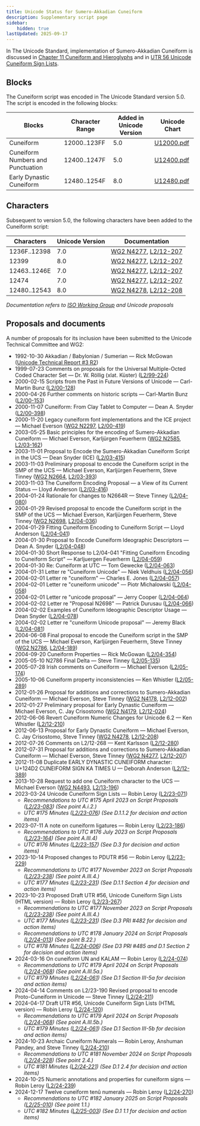 ```yaml
---
title: Unicode Status for Sumero-Akkadian Cuneiform
description: Supplementary script page
sidebar:
    hidden: true
lastUpdated: 2025-09-17
---
```


In The Unicode Standard, implementation of Sumero-Akkadian Cuneiform is discussed in [Chapter 11 Cuneiform and Hieroglyphs](https://www.unicode.org/versions/latest/core-spec/chapter-11/#G26852) and in [UTR 56 Unicode Cuneiform Sign Lists](https://www.unicode.org/reports/tr56/).

## Blocks

The Cuneiform script was encoded in The Unicode Standard version 5.0. The script is encoded in the following blocks:

| Blocks  |  Character Range  |  Added in Unicode Version  |  Unicode Chart  |
| ------- | ----------------- | -------------------------- | --------------- |
| Cuneiform  |  12000..123FF  |  5.0  |  [U12000.pdf](http://www.unicode.org/charts/PDF/U12000.pdf)  |
| Cuneiform Numbers and Punctuation |  12400..1247F  | 5.0  |  [U12400.pdf](http://www.unicode.org/charts/PDF/U12400.pdf)  |
| Early Dynastic Cuneiform  |  12480..1254F  |  8.0  |  [U12480.pdf](http://www.unicode.org/charts/PDF/U12480.pdf)  |

## Characters

Subsequent to version 5.0, the following characters have been added to the Cuneiform script:

| Characters | Unicode Version | Documentation |
| ---------- | --------------- | ------------- |
| 1236F..12398 | 7.0 | [WG2 N4277](https://www.unicode.org/wg2/docs/n4277.pdf), [L2/12-207](http://www.unicode.org/cgi-bin/GetMatchingDocs.pl?L2/12-207) |
| 12399 | 8.0 | [WG2 N4277](https://www.unicode.org/wg2/docs/n4277.pdf), [L2/12-207](http://www.unicode.org/cgi-bin/GetMatchingDocs.pl?L2/12-207) |
| 12463..1246E | 7.0 | [WG2 N4277](https://www.unicode.org/wg2/docs/n4277.pdf), [L2/12-207](http://www.unicode.org/cgi-bin/GetMatchingDocs.pl?L2/12-207) |
| 12474 | 7.0 | [WG2 N4277](https://www.unicode.org/wg2/docs/n4277.pdf), [L2/12-207](http://www.unicode.org/cgi-bin/GetMatchingDocs.pl?L2/12-207) |
| 12480..12543 | 8.0 | [WG2 N4278](https://www.unicode.org/wg2/docs/n4278.pdf), [L2/12-208](http://www.unicode.org/cgi-bin/GetMatchingDocs.pl?L2/12-208) |

_Documentation refers to [ISO Working Group](https://www.unicode.org/wg2/) and Unicode proposals_

## Proposals and documents

A number of proposals for its inclusion have been submitted to the Unicode Technical Committee and WG2:
- 1992-10-30 Akkadian / Babylonian / Sumerian — Rick McGowan ([Unicode Technical Report #3 R2](http://www.unicode.org/reports/tr3-2/))
- 1999-07-23 Comments on proposals for the Universal Multiple-Octed Coded Character Set — Dr. W. Röllig (xlat. Küster) ([L2/99-224](http://www.unicode.org/cgi-bin/GetMatchingDocs.pl?L2/99-224))
- 2000-02-15 Scripts from the Past in Future Versions of Unicode — Carl-Martin Bunz ([L2/00-128](http://www.unicode.org/cgi-bin/GetMatchingDocs.pl?L2/00-128))
- 2000-04-26 Further comments on historic scripts — Carl-Martin Bunz ([L2/00-153](http://www.unicode.org/cgi-bin/GetMatchingDocs.pl?L2/00-153))
- 2000-11-07 Cuneiform: From Clay Tablet to Computer — Dean A. Snyder ([L2/00-398](http://www.unicode.org/cgi-bin/GetMatchingDocs.pl?L2/00-398))
- 2000-11-20 Legacy cuneiform font implementations and the ICE project — Michael Everson    ([WG2 N2297](https://www.unicode.org/wg2/docs/n2297.pdf), [L2/00-419](http://www.unicode.org/cgi-bin/GetMatchingDocs.pl?L2/00-419))
- 2003-05-25 Basic principles for the encoding of Sumero-Akkadian Cuneiform — Michael Everson, Karljürgen Feuerherm ([WG2 N2585](https://www.unicode.org/wg2/docs/n2585.pdf), [L2/03-162](http://www.unicode.org/cgi-bin/GetMatchingDocs.pl?L2/03-162))
- 2003-11-01 Proposal to Encode the Sumero-Akkadian Cuneiform Script in the UCS — Dean Snyder (ICE) ([L2/03-415](http://www.unicode.org/cgi-bin/GetMatchingDocs.pl?L2/03-415))
- 2003-11-03 Preliminary proposal to encode the Cuneiform script in the SMP of the UCS — Michael Everson, Karljürgen Feuerherm, Steve Tinney        ([WG2 N2664](https://www.unicode.org/wg2/docs/n2664.pdf), [L2/03-393](http://www.unicode.org/cgi-bin/GetMatchingDocs.pl?L2/03-393))
- 2003-11-03 The Cuneiform Encoding Proposal — a View of its Current Status — Lloyd Anderson ([L2/03-416](http://www.unicode.org/cgi-bin/GetMatchingDocs.pl?L2/03-416))
- 2004-01-24 Rationale for changes to N2664R — Steve Tinney ([L2/04-080](http://www.unicode.org/cgi-bin/GetMatchingDocs.pl?L2/04-080))
- 2004-01-29 Revised proposal to encode the Cuneiform script in the SMP of the UCS — Michael Everson, Karljürgen Feuerherm, Steve Tinney    ([WG2 N2698](https://www.unicode.org/wg2/docs/n2698.pdf), [L2/04-036](http://www.unicode.org/cgi-bin/GetMatchingDocs.pl?L2/04-036))
- 2004-01-29 Fitting Cuneiform Encoding to Cuneiform Script — Lloyd Anderson ([L2/04-041](http://www.unicode.org/cgi-bin/GetMatchingDocs.pl?L2/04-041))
- 2004-01-30 Proposal to Encode Cuneiform Ideographic Descriptors — Dean A. Snyder ([L2/04-048](http://www.unicode.org/cgi-bin/GetMatchingDocs.pl?L2/04-048))
- 2004-01-30 Short Response to L2/04-041 "Fitting Cuneiform Encoding to Cuneiform Script" — Karljuergen Feuerherm ([L2/04-059](http://www.unicode.org/cgi-bin/GetMatchingDocs.pl?L2/04-059))
- 2004-01-30 Re: Cuneiform at UTC — Tom Gewecke ([L2/04-063](http://www.unicode.org/cgi-bin/GetMatchingDocs.pl?L2/04-063))
- 2004-01-31 Letter re "Cuneiform Unicode" — Niek Veldhuis ([L2/04-056](http://www.unicode.org/cgi-bin/GetMatchingDocs.pl?L2/04-056))
- 2004-02-01 Letter re "cuneiform" — Charles E. Jones ([L2/04-057](http://www.unicode.org/cgi-bin/GetMatchingDocs.pl?L2/04-057))
- 2004-02-01 Letter re "cuneiform unicode" — Piotr Michalowski ([L2/04-058](http://www.unicode.org/cgi-bin/GetMatchingDocs.pl?L2/04-058))
- 2004-02-01 Letter re "unicode proposal" — Jerry Cooper ([L2/04-064](http://www.unicode.org/cgi-bin/GetMatchingDocs.pl?L2/04-064))
- 2004-02-02 Letter re "Proposal N2698" — Patrick Durusau ([L2/04-066](http://www.unicode.org/cgi-bin/GetMatchingDocs.pl?L2/04-066))
- 2004-02-02 Examples of Cuneiform Ideographic Descriptor Usage — Dean Snyder ([L2/04-078](http://www.unicode.org/cgi-bin/GetMatchingDocs.pl?L2/04-078))
- 2004-02-02 Letter re "cuneiform Unicode proposal" — Jeremy Black ([L2/04-081](http://www.unicode.org/cgi-bin/GetMatchingDocs.pl?L2/04-081))
- 2004-06-08 Final proposal to encode the Cuneiform script in the SMP of the UCS — Michael Everson, Karljürgen Feuerherm, Steve Tinney ([WG2 N2786](https://www.unicode.org/wg2/docs/n2786.pdf), [L2/04-189](http://www.unicode.org/cgi-bin/GetMatchingDocs.pl?L2/04-189))
- 2004-09-20 Cuneiform Properties — Rick McGowan ([L2/04-354](http://www.unicode.org/cgi-bin/GetMatchingDocs.pl?L2/04-354))
- 2005-05-10 N2786 Final Delta — Steve Tinney ([L2/05-135](http://www.unicode.org/cgi-bin/GetMatchingDocs.pl?L2/05-135))
- 2005-07-28 Irish comments on Cuneiform — Michael Everson ([L2/05-174](http://www.unicode.org/cgi-bin/GetMatchingDocs.pl?L2/05-174))
- 2005-10-06 Cuneiform property inconsistencies — Ken Whistler ([L2/05-289](http://www.unicode.org/cgi-bin/GetMatchingDocs.pl?L2/05-289))
- 2012-01-26 Proposal for additions and corrections to Sumero-Akkadian Cuneiform — Michael Everson, Steve Tinney    ([WG2 N4178](https://www.unicode.org/wg2/docs/n4178.pdf), [L2/12-002](http://www.unicode.org/cgi-bin/GetMatchingDocs.pl?L2/12-002))
- 2012-01-27 Preliminary proposal for Early Dynastic Cuneiform — Michael Everson, C. Jay Crisostomo ([WG2 N4179](https://www.unicode.org/wg2/docs/n4179.pdf), [L2/12-024](http://www.unicode.org/cgi-bin/GetMatchingDocs.pl?L2/12-024))
- 2012-06-06 Revert Cuneiform Numeric Changes for Unicode 6.2 — Ken Whistler ([L2/12-210](http://www.unicode.org/cgi-bin/GetMatchingDocs.pl?L2/12-210))
- 2012-06-13 Proposal for Early Dynastic Cuneiform — Michael Everson, C. Jay Crisostomo, Steve Tinney ([WG2 N4278](https://www.unicode.org/wg2/docs/n4278.pdf), [L2/12-208](http://www.unicode.org/cgi-bin/GetMatchingDocs.pl?L2/12-208))
- 2012-07-26 Comments on L2/12-268 — Kent Karlsson ([L2/12-280](http://www.unicode.org/cgi-bin/GetMatchingDocs.pl?L2/12-280))
- 2012-07-31 Proposal for additions and corrections to Sumero-Akkadian Cuneiform — Michael Everson, Steve Tinney ([WG2 N4277](https://www.unicode.org/wg2/docs/n4277.pdf), [L2/12-207](http://www.unicode.org/cgi-bin/GetMatchingDocs.pl?L2/12-207))
- 2012-11-08 Duplicate EARLY DYNASTIC CUNEIFORM character: U+124D2 CUNEIFORM SIGN KA TIMES U — Deborah Anderson ([L2/12-389](http://www.unicode.org/cgi-bin/GetMatchingDocs.pl?L2/12-389))
- 2013-10-28 Request to add one Cuneiform character to the UCS — Michael Everson ([WG2 N4493](https://www.unicode.org/wg2/docs/n4493.pdf), [L2/13-196](http://www.unicode.org/cgi-bin/GetMatchingDocs.pl?L2/13-196))
- 2023-03-24 Unicode Cuneiform Sign Lists — Robin Leroy ([L2/23-071](http://www.unicode.org/cgi-bin/GetMatchingDocs.pl?L2/23-071))
  - _Recommendations to UTC #175 April 2023 on Script Proposals ([L2/23-083](https://www.unicode.org/cgi-bin/GetMatchingDocs.pl?L2/23-083)) (See point A.i.2.)_
  - _UTC #175 Minutes ([L2/23-076](http://www.unicode.org/L2/L2023/23076.htm)) (See D.1.1.2 for decision and action items)_
- 2023-07-11 A note on cuneiform ligatures — Robin Leroy ([L2/23-186](http://www.unicode.org/cgi-bin/GetMatchingDocs.pl?L2/23-186))
  - _Recommendations to UTC #176 July 2023 on Script Proposals ([L2/23-164](http://www.unicode.org/cgi-bin/GetMatchingDocs.pl?L2/23-164)) (See point A.III.4)_
  - _UTC #176 Minutes ([L2/23-157](https://www.unicode.org/L2/L2023/23157.htm)) (See D.3 for decision and action items)_
- 2023-10-14 Proposed changes to PDUTR #56 — Robin Leroy ([L2/23-229](http://www.unicode.org/cgi-bin/GetMatchingDocs.pl?L2/23-229))
  - _Recommendations to UTC #177 November 2023 on Script Proposals ([L2/23-238](http://www.unicode.org/cgi-bin/GetMatchingDocs.pl?L2/23-238)) (See point A.III.4.)_
  - _UTC #177 Minutes ([L2/23-231](https://www.unicode.org/L2/L2023/23231.htm)) (See D.1.1 Section 4 for decision and action items)_
- 2023-10-23 Proposed Draft UTR #56, Unicode Cuneiform Sign Lists (HTML version) — Robin Leroy ([L2/23-267](http://www.unicode.org/cgi-bin/GetMatchingDocs.pl?L2/23-267))
  - _Recommendations to UTC #177 November 2023 on Script Proposals ([L2/23-238](http://www.unicode.org/cgi-bin/GetMatchingDocs.pl?L2/23-238)) (See point A.III.4.)_
  - _UTC #177 Minutes ([L2/23-231](https://www.unicode.org/L2/L2023/23231.htm)) (See D.3 PRI #482 for decision and action items)_
  - _Recommendations to UTC #178 January 2024 on Script Proposals ([L2/24-013](http://www.unicode.org/cgi-bin/GetMatchingDocs.pl?L2/24-013)) (See point B.22.)_
  - _UTC #178 Minutes ([L2/24-006](https://www.unicode.org/L2/L2024/24006.htm)) (See D3 PRI #485 and D.1 Section 2 for decision and action items)_
- 2024-03-16 On cuneiform UN and KALAM — Robin Leroy ([L2/24-074](http://www.unicode.org/cgi-bin/GetMatchingDocs.pl?L2/24-074))
  - _Recommendations to UTC #179 April 2024 on Script Proposals ([L2/24-068](http://www.unicode.org/cgi-bin/GetMatchingDocs.pl?L2/24-068)) (See point A.III.5a.)_
  - _UTC #179 Minutes ([L2/24-061](https://www.unicode.org/L2/L2024/24061.htm)) (See D.1 Section III-5a for decision and action items)_
- 2024-04-14 Comments on L2/23-190 Revised proposal to encode Proto-Cuneiform in Unicode — Steve Tinney ([L2/24-211](http://www.unicode.org/cgi-bin/GetMatchingDocs.pl?L2/24-211))
- 2024-04-17 Draft UTR #56, Unicode Cuneiform Sign Lists (HTML version) — Robin Leroy ([L2/24-120](http://www.unicode.org/cgi-bin/GetMatchingDocs.pl?L2/24-120))
  - _Recommendations to UTC #179 April 2024 on Script Proposals ([L2/24-068](http://www.unicode.org/cgi-bin/GetMatchingDocs.pl?L2/24-068)) (See point A.III.5b.)_
  - _UTC #179 Minutes ([L2/24-061](https://www.unicode.org/L2/L2024/24061.htm)) (See D.1 Section III-5b for decision and action items)_
- 2024-10-23 Archaic Cuneiform Numerals — Robin Leroy, Anshuman Pandey, and Steve Tinney ([L2/24-210](http://www.unicode.org/cgi-bin/GetMatchingDocs.pl?L2/24-210))
  - _Recommendations to UTC #181 November 2024 on Script Proposals ([L2/24-228](http://www.unicode.org/cgi-bin/GetMatchingDocs.pl?L2/24-228)) (See point 2.4.)_
  - _UTC #181 Minutes ([L2/24-221](https://www.unicode.org/L2/L2024/24221.htm)) (See D.1 2.4 for decision and action items)_
- 2024-10-25 Numeric annotations and properties for cuneiform signs — Robin Leroy ([L2/24-239](http://www.unicode.org/cgi-bin/GetMatchingDocs.pl?L2/24-239))
- 2024-12-17 Twelve cuneiform tenû numerals — Robin Leroy ([L2/24-270](http://www.unicode.org/cgi-bin/GetMatchingDocs.pl?L2/24-270))
  - _Recommendations to UTC #182 January 2025 on Script Proposals ([L2/25-010](http://www.unicode.org/cgi-bin/GetMatchingDocs.pl?L2/25-010)) (See point 1.1.)_
  - _UTC #182 Minutes ([L2/25-003](https://www.unicode.org/L2/L2025/25003.htm)) (See D.1 1.1 for decision and action items)_
